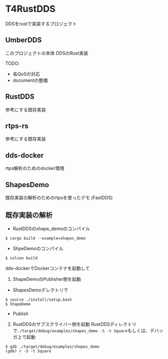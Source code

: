# T4RustDDS
DDSをrustで実装するプロジェクト

## UmberDDS
このプロジェクトの本体
DDSのRust実装

TODO:
- 各QoSの対応
- documentの整備

## RustDDS
参考にする既存実装

## rtps-rs
参考にする既存実装

## dds-docker
rtps解析のためのdocker環境

## ShapesDemo
既存実装の解析のためのrtpsを使ったデモ (FastDDS)

## 既存実装の解析
- RustDDSのshape_demoのコンパイル
```
$ cargo build --example=shapes_demo
```
- ShpeDemoのコンパイル
```
$ colcon build
```

dds-dockerでDockerコンテナを起動して
1. ShapeDemoのPublisher側を起動
- ShapesDemoデレクトリで
```
$ source ./install/setup.bash
$ ShapeDemo
```
- Publish
2. RustDDSのサブスクライバー側を起動
RustDDSディレクトリで`./target/debug/examples/shapes_demo -S -t Square`もしくは、デバッガ上で起動
```
$ gdb ./target/debug/examples/shapes_demo
(gdb) r -S -t Square
```


